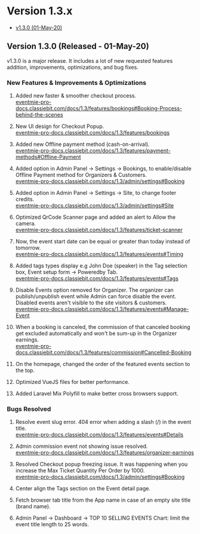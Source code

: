 # Version 1.3.x

- [v1.3.0 (01-May-20)](#v1.3.0)


<a name="v1.3.0"></a> 
## Version 1.3.0 (Released - 01-May-20)

v1.3.0 is a major release. It includes a lot of new requested features addition, improvements, optimizations, and bug fixes.

### New Features & Improvements & Optimizations

1. Added new faster & smoother checkout process.<br>
[eventmie-pro-docs.classiebit.com/docs/1.3/features/bookings#Booking-Process-behind-the-scenes](https://eventmie-pro-docs.classiebit.com/docs/1.3/features/bookings#Booking-Process-behind-the-scenes)

2. New UI design for Checkout Popup.<br>
[eventmie-pro-docs.classiebit.com/docs/1.3/features/bookings](https://eventmie-pro-docs.classiebit.com/docs/1.3/features/bookings)

3. Added new Offline payment method (cash-on-arrival).<br>
[eventmie-pro-docs.classiebit.com/docs/1.3/features/payment-methods#Offline-Payment](https://eventmie-pro-docs.classiebit.com/docs/1.3/features/payment-methods#Offline-Payment)

4. Added option in Admin Panel -> Settings -> Bookings, to enable/disable Offline Payment method for Organizers & Customers.<br>
[eventmie-pro-docs.classiebit.com/docs/1.3/admin/settings#Booking](https://eventmie-pro-docs.classiebit.com/docs/1.3/admin/settings#Booking)

5. Added option in Admin Panel -> Settings -> Site, to change footer credits.<br>
[eventmie-pro-docs.classiebit.com/docs/1.3/admin/settings#Site](https://eventmie-pro-docs.classiebit.com/docs/1.3/admin/settings#Site)

6. Optimized QrCode Scanner page and added an alert to Allow the camera.<br>
[eventmie-pro-docs.classiebit.com/docs/1.3/features/ticket-scanner](https://eventmie-pro-docs.classiebit.com/docs/1.3/features/ticket-scanner)

7. Now, the event start date can be equal or greater than today instead of tomorrow.<br>
[eventmie-pro-docs.classiebit.com/docs/1.3/features/events#Timing](https://eventmie-pro-docs.classiebit.com/docs/1.3/features/events#Timing)

8. Added tags types display e.g John Doe (speaker) in the Tag selection box, Event setup form -> Poweredby Tab.<br>
[eventmie-pro-docs.classiebit.com/docs/1.3/features/events#Tags](https://eventmie-pro-docs.classiebit.com/docs/1.3/features/events#Tags)

9. Disable Events option removed for Organizer. The organizer can publish/unpublish event while Admin can force disable the event. Disabled events aren't visible to the site visitors & customers.<br>
[eventmie-pro-docs.classiebit.com/docs/1.3/features/events#Manage-Event](https://eventmie-pro-docs.classiebit.com/docs/1.3/features/events#Manage-Event)

10. When a booking is canceled, the commission of that canceled booking get excluded automatically and won't be sum-up in the Organizer earnings.<br>
[eventmie-pro-docs.classiebit.com/docs/1.3/features/commission#Cancelled-Booking](https://eventmie-pro-docs.classiebit.com/docs/1.3/features/commission#Cancelled-Booking)

11. On the homepage, changed the order of the featured events section to the top.
12. Optimized VueJS files for better performance.
13. Added Laravel Mix Polyfill to make better cross browsers support.


### Bugs Resolved

1. Resolve event slug error. 404 error when adding a slash (/) in the event title.<br>
[eventmie-pro-docs.classiebit.com/docs/1.3/features/events#Details](https://eventmie-pro-docs.classiebit.com/docs/1.3/features/events#Details)

2. Admin commission event not showing issue resolved.<br>
[eventmie-pro-docs.classiebit.com/docs/1.3/features/organizer-earnings](https://eventmie-pro-docs.classiebit.com/docs/1.3/features/organizer-earnings)

3. Resolved Checkout popup freezing issue. It was happening when you increase the Max Ticket Quantity Per Order by 1000.<br>
[eventmie-pro-docs.classiebit.com/docs/1.3/admin/settings#Booking](https://eventmie-pro-docs.classiebit.com/docs/1.3/admin/settings#Booking)

4. Center align the Tags section on the Event detail page.

5. Fetch browser tab title from the App name in case of an empty site title (brand name).

6. Admin Panel -> Dashboard -> TOP 10 SELLING EVENTS Chart: limit the event title length to 25 words.
